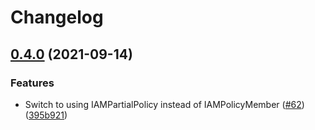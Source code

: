 # Changelog

## [0.4.0](https://www.github.com/GoogleCloudPlatform/blueprints/compare/project-blueprint-v0.3.0...project-blueprint-v0.4.0) (2021-09-14)


### Features

* Switch to using IAMPartialPolicy instead of IAMPolicyMember ([#62](https://www.github.com/GoogleCloudPlatform/blueprints/issues/62)) ([395b921](https://www.github.com/GoogleCloudPlatform/blueprints/commit/395b921fe35bf54677e66df013f3ca4c2a09fdb6))
